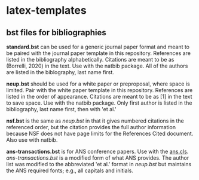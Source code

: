 # latex-templates
## bst files for bibliographies

**standard.bst** can be used for a generic journal paper format and meant to be paired with the journal paper template in this repository. References are listed in the bibliography alphabetically. Citations are meant to be as (Borrelli, 2020) in the text. Use with the natbib package. All of the authors are listed in the biblography, last name first.

**neup.bst** should be used for a white paper or preproposal, where space is limited. Pair with the white paper template in this repository. References are listed in the order of appearance. Citations are meant to be as [1] in the text to save space. Use with the natbib package. Only first author is listed in the bibliography, last name first, then with 'et al.'

**nsf.bst** is the same as _neup.bst_ in that it gives numbered citations in the referenced order, but the citation provides the full author information because NSF does not have page limits for the References Cited document. Also use with natbib.

**ans-transactions.bst** is for ANS conference papers. Use with the [ans.cls](https://www.ans.org/pubs/transactions/). _ans-transactions.bst_ is a modified form of what ANS provides. The author list was modified to the abbreviated 'et al.' format in _neup.bst_ but maintains the ANS required fonts; e.g., all capitals and initials. 
